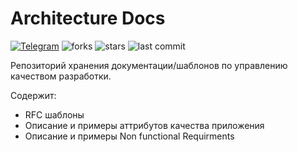 # Architecture Docs

[![Telegram](https://img.shields.io/badge/chat-Telegram-blue.svg?style=for-the-badge)](https://t.me/maksym_samokhval)
![forks](https://img.shields.io/github/forks/maximsamokhval/archiDocs?style=for-the-badge)
![stars](https://img.shields.io/github/stars/maximsamokhval/archiDocs?style=for-the-badge)
![last commit](https://img.shields.io/github/last-commit/maximsamokhval/archiDocs?style=for-the-badge)

Репозиторий хранения документации/шаблонов по управлению качеством разработки.

Содержит:

 * RFC шаблоны
 * Описание и примеры аттрибутов качества приложения
 * Описание и примеры Non functional Requirments
